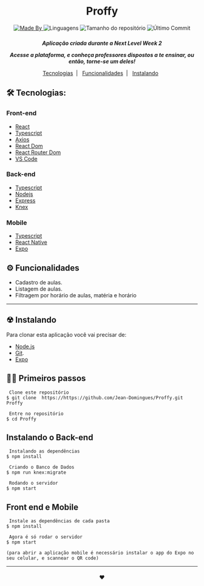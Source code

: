 <h1 align="center">
   Proffy
</h1>

<p align="center">
  <a href="https://www.linkedin.com/in/jeandomingues-desenvolvedor-react-front-end/">
  <img alt="Made By" src="https://img.shields.io/static/v1?label=Made%20By&message=Jean%20Domingues&color=blue&style=for-the-badge">
	</a>
  
  <img alt="Linguagens" src="https://img.shields.io/github/languages/count/Jean-Domingues/Proffy?style=for-the-badge&color=purple">
   
  <img alt="Tamanho do repositório" src="https://img.shields.io/github/repo-size/Jean-Domingues/Proffy?style=for-the-badge&color=purple">
  
  <img alt="Último Commit" src="https://img.shields.io/github/last-commit/Jean-Domingues/Proffy?color=purple&style=for-the-badge">
</p>

<h3 align="center">

</h3>

<p align="center"> <i><b>Aplicação criada durante a Next Level Week 2</i></b></p>
<p align="center"> <i><b>Acesse a plataforma, e conheça professores dispostos a te ensinar, ou então, torne-se um deles!</i></b></p>

<p align="center">
  <a href="#-tecnologias">Tecnologias</a>&nbsp;&nbsp;|&nbsp;&nbsp;
  <a href="#-funcionalidades">Funcionalidades</a>&nbsp;&nbsp;|&nbsp;&nbsp;
  <a href="#-instalando">Instalando</a>&nbsp;&nbsp;
</p>


## 🛠 Tecnologias:

### Front-end
-  [React](https://reactjs.org/docs/getting-started.html)
-  [Typescript](https://www.typescriptlang.org/)
-  [Axios](https://www.npmjs.com/package/axios)
-  [React Dom](https://www.npmjs.com/package/react-dom)
-  [React Router Dom](https://www.npmjs.com/package/react-router-dom)
-  [VS Code](https://code.visualstudio.com/)

### Back-end
-  [Typescript](https://www.typescriptlang.org/)
-  [Nodejs](https://nodejs.org/en/)
-  [Express](https://expressjs.com/pt-br/)
-  [Knex](http://knexjs.org/)

### Mobile
-  [Typescript](https://www.typescriptlang.org/)
-  [React Native](https://reactnative.dev/)
-  [Expo](https://expo.io/)


## ⚙ Funcionalidades
- Cadastro de aulas.
- Listagem de aulas.
- Filtragem por horário de aulas, matéria e horário

<hr/>

## ☢ Instalando

Para clonar esta aplicação você vai precisar de: 
- [Node.js](https://nodejs.org/en)
- [Git](https://git-scm.com).
- [Expo](https://expo.io/)

## 👶🏻 Primeiros passos

```
 Clone este repositório
$ git clone  https://https://github.com/Jean-Domingues/Proffy.git Proffy

 Entre no repositório
$ cd Proffy
```
## Instalando o Back-end
```
 Instalando as dependências
$ npm install

 Criando o Banco de Dados
$ npm run knex:migrate

 Rodando o servidor
$ npm start
```
## Front end e Mobile
```
 Instale as dependências de cada pasta 
$ npm install

 Agora é só rodar o servidor  
$ npm start

(para abrir a aplicação mobile é necessário instalar o app do Expo no seu celular, e scannear o QR code)
```
<hr/>

<h4 align="center">
    ❤
</h4>
